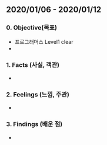## 2020/01/06 - 2020/01/12

### 0. Objective(목표)

- 프로그래머스 Level1 clear
- 

### 1. Facts (사실, 객관)

- 

### 2. Feelings (느낌, 주관)

- 

### 3. Findings (배운 점)

- 
